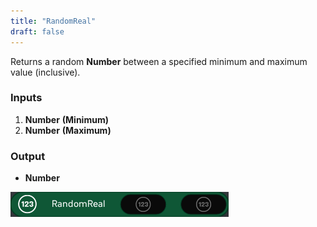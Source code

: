 ```yaml
---
title: "RandomReal"
draft: false
---
```

Returns a random **Number** between a specified minimum and maximum value (inclusive).
### Inputs
1. **Number**
    **(Minimum)**
2. **Number**
    **(Maximum)**
### Output
-   **Number**

![RandomReal](https://raw.githubusercontent.com/battlefield-portal-community/Image-CDN/main/portal_blocks/RandomReal.png)